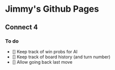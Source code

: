 # Jimmy's Github Pages

## Connect 4
### To do
 - [] Keep track of win probs for AI
 - [] Keep track of board history (and turn number)
 - [] Allow going back last move